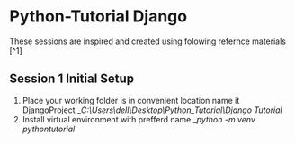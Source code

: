 # Python-Tutorial Django
These sessions are inspired and created using folowing refernce materials [^1]
## Session 1 Initial Setup
1. Place your working folder is in convenient location name it DjangoProject
   _*C:\Users\dell\Desktop\Python_Tutorial\Django Tutorial*
2. Install virtual environment with prefferd name 
   _*python -m venv pythontutorial*
